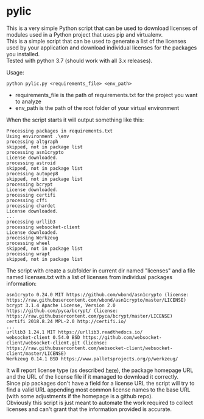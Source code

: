 # pylic
This is a very simple Python script that can be used to download licenses of modules used in a Python project that uses pip and virtualenv.  
This is a simple script that can be used to generate a list of the licenses used by your application and download individual licenses for the packages you installed.  
Tested with python 3.7 (should work with all 3.x releases).  
  
Usage:  

```
python pylic.py <requirements_file> <env_path>  
```

- requirements_file is the path of requirements.txt for the project you want to analyze
- env_path is the path of the root folder of your virtual environment

When the script starts it will output something like this:

```
Processing packages in requirements.txt
Using environment .\env
processing altgraph
skipped, not in package list
processing asn1crypto
License downloaded.
processing astroid
skipped, not in package list
processing autopep8
skipped, not in package list
processing bcrypt
License downloaded.
processing certifi
processing cffi
processing chardet
License downloaded.
...
processing urllib3
processing websocket-client
License downloaded.
processing Werkzeug
processing wheel
skipped, not in package list
processing wrapt
skipped, not in package list
```

The script with create a subfolder in current dir named "licenses" and a file named licenses.txt with a list of licenses from individual packages information:

```
asn1crypto 0.24.0 MIT https://github.com/wbond/asn1crypto (license: https://raw.githubusercontent.com/wbond/asn1crypto/master/LICENSE)
bcrypt 3.1.4 Apache License, Version 2.0 https://github.com/pyca/bcrypt/ (license: https://raw.githubusercontent.com/pyca/bcrypt/master/LICENSE)
certifi 2018.8.24 MPL-2.0 http://certifi.io/
...
urllib3 1.24.1 MIT https://urllib3.readthedocs.io/
websocket-client 0.54.0 BSD https://github.com/websocket-client/websocket-client.git (license: https://raw.githubusercontent.com/websocket-client/websocket-client/master/LICENSE)
Werkzeug 0.14.1 BSD https://www.palletsprojects.org/p/werkzeug/
```
It will report license type (as described [here](https://www.python.org/dev/peps/pep-0314/#license)), the package homepage URL and the URL of the license file if it managed to download it correctly.  
Since pip packages don't have a field for a license URL the script will try to find a valid URL appending most common license names to the base URL (with some adjustments if the homepage is a github repo).  
Obviously this script is just meant to automate the work required to collect licenses and can't grant that the information provided is accurate.
